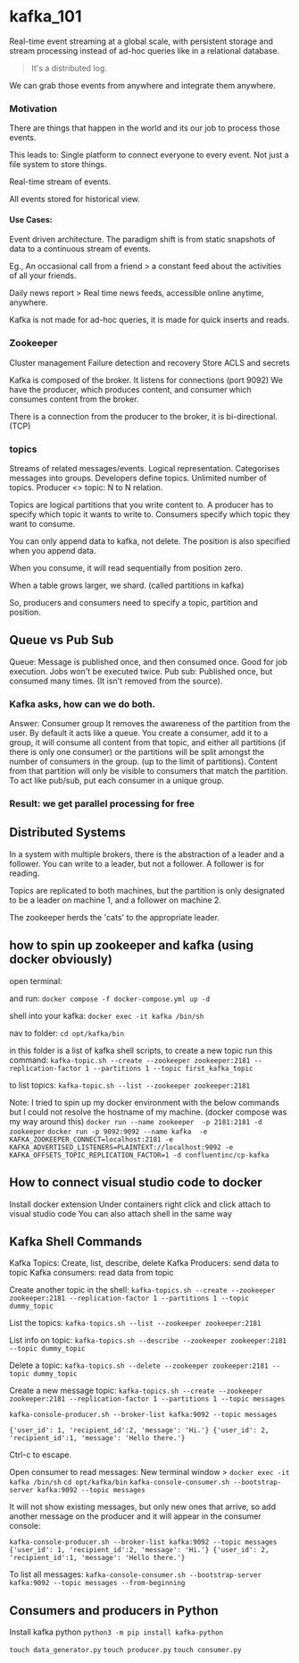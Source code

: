 # kafka_101

Real-time event streaming at a global scale, with persistent storage and stream processing instead of ad-hoc queries like in a relational database. 

>It's a distributed log.

We can grab those events from anywhere and integrate them anywhere. 

### Motivation

There are things that happen in the world and its our job to process those events. 

This leads to:
Single platform to connect everyone to every event. Not just a file system to store things.

Real-time stream of events.

All events stored for historical view.

#### Use Cases:
Event driven architecture. 
The paradigm shift is from static snapshots of data to a continuous stream of events. 

Eg., An occasional call from a friend > a constant feed about the activities of all your friends.

Daily news report > Real time news feeds, accessible online anytime, anywhere. 


Kafka is not made for ad-hoc queries, it is made for quick inserts and reads.

### Zookeeper
Cluster management
Failure detection and recovery
Store ACLS and secrets


Kafka is composed of the broker. It listens for connections (port 9092) 
We have the producer, which produces content, and consumer which consumes content from the broker.

There is a connection from the producer to the broker, it is bi-directional. (TCP)

### topics
Streams of related messages/events.
Logical representation.
Categorises messages into groups.
Developers define topics.
Unlimited number of topics.
Producer <> topic: N to N relation.

Topics are logical partitions that you write content to. A producer has to specify which topic it wants to write to.
Consumers specify which topic they want to consume.

You can only append data to kafka, not delete.
The position is also specified when you append data.

When you consume, it will read sequentially from position zero. 

When a table grows larger, we shard. (called partitions in kafka)

So, producers and consumers need to specify a topic, partition and position. 


## Queue vs Pub Sub

Queue: Message is published once, and then consumed once. Good for job execution. Jobs won't be executed twice.
Pub sub: Published once, but consumed many times. (It isn't removed from the source). 

### Kafka asks, how can we do both.
Answer: Consumer group 
It removes the awareness of the partition from the user. 
By default it acts like a queue.
You create a consumer, add it to a group, it will consume all content from that topic, and either all partitions (if there is only one consumer) or the partitions will be split amongst the number of consumers in the group. (up to the limit of partitions).
Content from that partition will only be visible to consumers that match the partition.
To act like pub/sub, put each consumer in a unique group.

### Result: we get parallel processing for free

## Distributed Systems

In a system with multiple brokers, there is the abstraction of a leader and a follower.
You can write to a leader, but not a follower. A follower is for reading.

Topics are replicated to both machines, but the partition is only designated to be a leader on machine 1, and a follower on machine 2.

The zookeeper herds the 'cats' to the appropriate leader.

## how to spin up zookeeper and kafka (using docker obviously)

open terminal:

and run: `docker compose -f docker-compose.yml up -d`

shell into your kafka:
`docker exec -it kafka /bin/sh `

nav to folder:
`cd opt/kafka/bin`

in this folder is a list of kafka shell scripts, to create a new topic run this command:
`kafka-topic.sh --create --zookeeper zookeeper:2181 --replication-factor 1 --partitions 1 --topic first_kafka_topic`

to list topics:
`kafka-topic.sh --list --zookeeper zookeeper:2181`


Note: I tried to spin up my docker environment with the below commands but I could not resolve the hostname of my machine. (docker compose was my way around this)
`docker run --name zookeeper  -p 2181:2181 -d zookeeper`
`docker run -p 9092:9092 --name kafka  -e KAFKA_ZOOKEEPER_CONNECT=localhost:2181 -e KAFKA_ADVERTISED_LISTENERS=PLAINTEXT://localhost:9092 -e KAFKA_OFFSETS_TOPIC_REPLICATION_FACTOR=1 -d confluentinc/cp-kafka`


## How to connect visual studio code to docker

Install docker extension
Under containers right click and click attach to visual studio code
You can also attach shell in the same way

## Kafka Shell Commands

Kafka Topics: Create, list, describe, delete
Kafka Producers: send data to topic
Kafka consumers: read data from topic

Create another topic in the shell:
`kafka-topics.sh --create --zookeeper zookeeper:2181 --replication-factor 1 --partitions 1 --topic dummy_topic`

List the topics:
`kafka-topics.sh --list --zookeeper zookeeper:2181`

List info on topic:
`kafka-topics.sh --describe --zookeeper zookeeper:2181 --topic dummy_topic`

Delete a topic:
`kafka-topics.sh --delete --zookeeper zookeeper:2181 --topic dummy_topic`

Create a new message topic:
`kafka-topics.sh --create --zookeeper zookeeper:2181 --replication-factor 1 --partitions 1 --topic messages`

`kafka-console-producer.sh --broker-list kafka:9092 --topic messages`

`{'user_id': 1, 'recipient_id':2, 'message': 'Hi.'}
{'user_id': 2, 'recipient_id':1, 'message': 'Hello there.'}`

Ctrl-c to escape.

Open consumer to read messages:
New terminal window > `docker exec -it kafka /bin/sh` 
`cd opt/kafka/bin`
`kafka-console-consumer.sh --bootstrap-server kafka:9092 --topic messages`

It will not show existing messages, but only new ones that arrive, so add another message on the producer and it will appear in the consumer console:

`kafka-console-producer.sh --broker-list kafka:9092 --topic messages`
`{'user_id': 1, 'recipient_id':2, 'message': 'Hi.'}
{'user_id': 2, 'recipient_id':1, 'message': 'Hello there.'}`

To list all messages:
`kafka-console-consumer.sh --bootstrap-server kafka:9092 --topic messages --from-beginning`

## Consumers and producers in Python

Install kafka python
`python3 -m pip install kafka-python`

`touch data_generator.py`
`touch producer.py`
`touch consumer.py`



